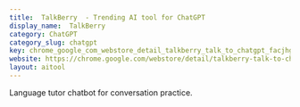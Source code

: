 ```yaml
---
title:  TalkBerry  - Trending AI tool for ChatGPT
display_name:  TalkBerry 
category: ChatGPT
category_slug: chatgpt
key: chrome_google_com_webstore_detail_talkberry_talk_to_chatgpt_facjhgcdnb
website: https://chrome.google.com/webstore/detail/talkberry-talk-to-chatgpt/facjhgcdnbfghhbnmfjgkncnbimfdakb
layout: aitool
---
```


Language tutor chatbot for conversation practice.
